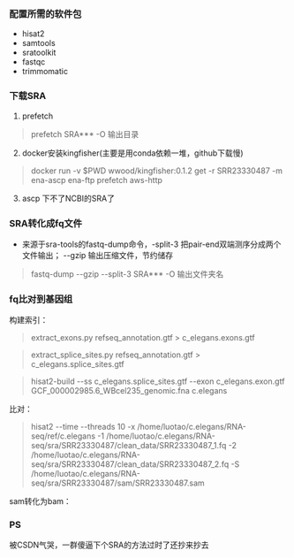 

### 配置所需的软件包

* hisat2 
* samtools 
* sratoolkit 
* fastqc
* trimmomatic


### 下载SRA
1. prefetch 
>prefetch SRA*** -O 输出目录

2. docker安装kingfisher(主要是用conda依赖一堆，github下载慢)

>docker run -v $PWD wwood/kingfisher:0.1.2 get -r SRR23330487 -m ena-ascp ena-ftp prefetch aws-http

3. ascp 下不了NCBI的SRA了

### SRA转化成fq文件

* 来源于sra-tools的fastq-dump命令，-split-3 把pair-end双端测序分成两个文件输出；
--gzip 输出压缩文件，节约储存
>fastq-dump --gzip --split-3 SRA*** -O 输出文件夹名

### fq比对到基因组

构建索引：
>extract_exons.py refseq_annotation.gtf > c_elegans.exons.gtf 

>extract_splice_sites.py refseq_annotation.gtf > c_elegans.splice_sites.gtf 


>hisat2-build --ss c_elegans.splice_sites.gtf --exon c_elegans.exon.gtf GCF_000002985.6_WBcel235_genomic.fna c.elegans

比对：

>hisat2 --time --threads 10 -x /home/luotao/c.elegans/RNA-seq/ref/c.elegans -1 /home/luotao/c.elegans/RNA-seq/sra/SRR23330487/clean_data/SRR23330487_1.fq -2 /home/luotao/c.elegans/RNA-seq/sra/SRR23330487/clean_data/SRR23330487_2.fq -S /home/luotao/c.elegans/RNA-seq/sra/SRR23330487/sam/SRR23330487.sam

sam转化为bam：





















### PS
被CSDN气哭，一群傻逼下个SRA的方法过时了还抄来抄去

